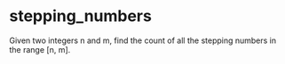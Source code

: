 # stepping_numbers
Given two integers n and m, find the count of all the stepping numbers in the range [n, m].
